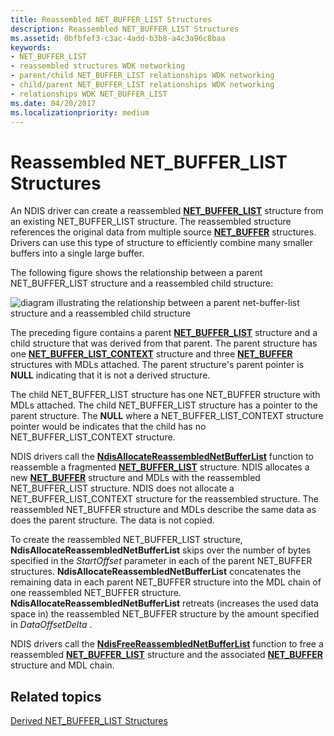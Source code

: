 ```yaml
---
title: Reassembled NET_BUFFER_LIST Structures
description: Reassembled NET_BUFFER_LIST Structures
ms.assetid: 0bfbfef3-c3ac-4add-b3b8-a4c3a96c8baa
keywords:
- NET_BUFFER_LIST
- reassembled structures WDK networking
- parent/child NET_BUFFER_LIST relationships WDK networking
- child/parent NET_BUFFER_LIST relationships WDK networking
- relationships WDK NET_BUFFER_LIST
ms.date: 04/20/2017
ms.localizationpriority: medium
---
```


# Reassembled NET\_BUFFER\_LIST Structures





An NDIS driver can create a reassembled [**NET\_BUFFER\_LIST**](https://docs.microsoft.com/windows-hardware/drivers/ddi/ndis/ns-ndis-_net_buffer_list) structure from an existing NET\_BUFFER\_LIST structure. The reassembled structure references the original data from multiple source [**NET\_BUFFER**](https://docs.microsoft.com/windows-hardware/drivers/ddi/ndis/ns-ndis-_net_buffer) structures. Drivers can use this type of structure to efficiently combine many smaller buffers into a single large buffer.

The following figure shows the relationship between a parent NET\_BUFFER\_LIST structure and a reassembled child structure:

![diagram illustrating the relationship between a parent net\-buffer\-list structure and a reassembled child structure ](images/netbufferlistreassembled.png)

The preceding figure contains a parent [**NET\_BUFFER\_LIST**](https://docs.microsoft.com/windows-hardware/drivers/ddi/ndis/ns-ndis-_net_buffer_list) structure and a child structure that was derived from that parent. The parent structure has one [**NET\_BUFFER\_LIST\_CONTEXT**](https://docs.microsoft.com/windows-hardware/drivers/ddi/ndis/ns-ndis-_net_buffer_list_context) structure and three [**NET\_BUFFER**](https://docs.microsoft.com/windows-hardware/drivers/ddi/ndis/ns-ndis-_net_buffer) structures with MDLs attached. The parent structure's parent pointer is **NULL** indicating that it is not a derived structure.

The child NET\_BUFFER\_LIST structure has one NET\_BUFFER structure with MDLs attached. The child NET\_BUFFER\_LIST structure has a pointer to the parent structure. The **NULL** where a NET\_BUFFER\_LIST\_CONTEXT structure pointer would be indicates that the child has no NET\_BUFFER\_LIST\_CONTEXT structure.

NDIS drivers call the [**NdisAllocateReassembledNetBufferList**](https://docs.microsoft.com/windows-hardware/drivers/ddi/ndis/nf-ndis-ndisallocatereassemblednetbufferlist) function to reassemble a fragmented [**NET\_BUFFER\_LIST**](https://docs.microsoft.com/windows-hardware/drivers/ddi/ndis/ns-ndis-_net_buffer_list) structure. NDIS allocates a new [**NET\_BUFFER**](https://docs.microsoft.com/windows-hardware/drivers/ddi/ndis/ns-ndis-_net_buffer) structure and MDLs with the reassembled NET\_BUFFER\_LIST structure. NDIS does not allocate a NET\_BUFFER\_LIST\_CONTEXT structure for the reassembled structure. The reassembled NET\_BUFFER structure and MDLs describe the same data as does the parent structure. The data is not copied.

To create the reassembled NET\_BUFFER\_LIST structure, **NdisAllocateReassembledNetBufferList** skips over the number of bytes specified in the *StartOffset* parameter in each of the parent NET\_BUFFER structures. **NdisAllocateReassembledNetBufferList** concatenates the remaining data in each parent NET\_BUFFER structure into the MDL chain of one reassembled NET\_BUFFER structure. **NdisAllocateReassembledNetBufferList** retreats (increases the used data space in) the reassembled NET\_BUFFER structure by the amount specified in *DataOffsetDelta* .

NDIS drivers call the [**NdisFreeReassembledNetBufferList**](https://docs.microsoft.com/windows-hardware/drivers/ddi/ndis/nf-ndis-ndisfreereassemblednetbufferlist) function to free a reassembled [**NET\_BUFFER\_LIST**](https://docs.microsoft.com/windows-hardware/drivers/ddi/ndis/ns-ndis-_net_buffer_list) structure and the associated [**NET\_BUFFER**](https://docs.microsoft.com/windows-hardware/drivers/ddi/ndis/ns-ndis-_net_buffer) structure and MDL chain.

## Related topics


[Derived NET\_BUFFER\_LIST Structures](derived-net-buffer-list-structures.md)

 

 






